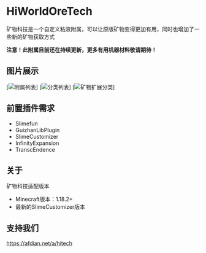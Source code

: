 # HiWorldOreTech
矿物科技是一个自定义粘液附属，可以让原版矿物变得更加有用，同时也增加了一些新的矿物获取方式

**注意！此附属目前还在持续更新，更多有用机器材料敬请期待！**
## 图片展示
[![附属列表](https://s11.ax1x.com/2023/12/16/pi476IJ.png)]
[![分类列表](https://s11.ax1x.com/2023/12/16/pi472GR.png)]
[![矿物扩展分类](https://s11.ax1x.com/2023/12/16/pi474sK.png)]

## 前置插件需求
- Slimefun
- GuizhanLibPlugin
- SlimeCustomizer
- InfinityExpansion
- TranscEndence 
## 关于
矿物科技适配版本
- Minecraft版本：1.18.2+
- 最新的SlimeCustomizer版本
## 支持我们
https://afdian.net/a/hitech
